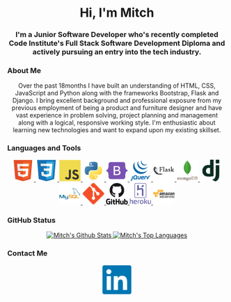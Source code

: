 <!-- <a href="#"><img width="100%" height="auto" src="https://i.imgur.com/iXuL1HG.png" height="175px"/></a> -->

<h1 align="center">Hi, I'm Mitch</h1>
<h3 align="center">I'm a Junior Software Developer who's recently completed Code Institute's Full Stack Software Development Diploma and actively pursuing an entry into the tech industry. </h3>

### About Me
<p align="center">
  Over the past 18months I have built an understanding of HTML, CSS, JavaScript and Python along with the frameworks Bootstrap, Flask and Django. I bring excellent background and professional exposure from my previous employment of being a product and furniture designer and have vast experience in problem solving, project planning and management along with a logical, responsive working style. I'm enthusiastic about learning new technologies and want to expand upon my existing skillset.
</p>

### Languages and Tools
<p align="center">
  <a href="https://www.w3schools.com/html/" target="_blank">
    <img src="https://raw.githubusercontent.com/devicons/devicon/master/icons/html5/html5-original.svg" alt="HTML5" width="50" height="50"/>
  </a>
  <a href="https://www.w3schools.com/css/" target="_blank">
    <img src="https://raw.githubusercontent.com/devicons/devicon/master/icons/css3/css3-original.svg" alt="CSS3" width="50" height="50"/>
  </a>
  <a href="https://developer.mozilla.org/en-US/docs/Web/JavaScript" target="_blank">
    <img src="https://raw.githubusercontent.com/devicons/devicon/master/icons/javascript/javascript-original.svg" alt="JavaScript" width="50" height="50"/>
  </a>
  <a href="https://www.python.org" target="_blank">
    <img src="https://raw.githubusercontent.com/devicons/devicon/master/icons/python/python-original.svg" alt="Python" width="50" height="50"/>
  </a>
  <a href="https://getbootstrap.com" target="_blank">
    <img src="https://raw.githubusercontent.com/devicons/devicon/master/icons/bootstrap/bootstrap-plain.svg" alt="Bootstrap" width="50" height="50"/>
  </a>
  <a href="https://jquery.com/" target="_blank">
    <img src="https://raw.githubusercontent.com/devicons/devicon/master/icons/jquery/jquery-plain-wordmark.svg" alt="jQuery" width="50" height="50"/>
  </a>
  <a href="https://flask.palletsprojects.com/en/2.0.x/" target="_blank">
    <img src="https://raw.githubusercontent.com/devicons/devicon/master/icons/flask/flask-original-wordmark.svg" alt="Flask" width="50" height="50"/>
  </a>
  <a href="https://www.mongodb.com/" target="_blank">
    <img src="https://raw.githubusercontent.com/devicons/devicon/master/icons/mongodb/mongodb-original-wordmark.svg" alt="mongoDB" width="50" height="50"/>
  </a>
  <a href="https://www.djangoproject.com/" target="_blank">
    <img src="https://raw.githubusercontent.com/devicons/devicon/master/icons/django/django-plain.svg" alt="Django" width="50" height="50"/>
  </a>
  <a href="https://www.mysql.com/" target="_blank">
    <img src="https://raw.githubusercontent.com/devicons/devicon/master/icons/mysql/mysql-original-wordmark.svg" alt="MySQL" width="50" height="50"/>
  </a>
  <a href="https://git-scm.com/" target="_blank">
    <img src="https://raw.githubusercontent.com/devicons/devicon/master/icons/git/git-original.svg" alt="git" width="50" height="50"/>
  </a>
  <a href="https://github.com/" target="_blank">
    <img src="https://raw.githubusercontent.com/devicons/devicon/master/icons/github/github-original-wordmark.svg" alt="GitHub" width="50" height="50"/>
  </a>
  <a href="https://www.heroku.com/home" target="_blank">
    <img src="https://raw.githubusercontent.com/devicons/devicon/master/icons/heroku/heroku-original-wordmark.svg" alt="Heroku" width="50" height="50"/>
  </a>
  <a href="https://aws.amazon.com/" target="_blank">
    <img src="https://raw.githubusercontent.com/devicons/devicon/master/icons/amazonwebservices/amazonwebservices-original-wordmark.svg" alt="AWS" width="50" height="50"/>
  </a>
</p>

### GitHub Status
<p align="center">
  <a href="https://github.com/mitchdavenport88/github-readme-stats">
    <img alt="Mitch's Github Stats" src="https://github-readme-stats.vercel.app/api?username=mitchdavenport88&show_icons=true&count_private=true&theme=react&hide_border=true&bg_color=0D1117" />
  </a>
  <a href="https://github.com/mitchdavenport88/github-readme-stats">
    <img alt="Mitch's Top Languages" src="https://github-readme-stats.vercel.app/api/top-langs/?username=mitchdavenport88&langs_count=8&count_private=true&layout=compact&theme=react&hide_border=true&bg_color=0D1117" />
  </a>
</p>

### Contact Me
<p align="center">
  <a href="https://www.linkedin.com/in/mitchdavenport/" target="_blank">
    <img src="https://raw.githubusercontent.com/devicons/devicon/master/icons/linkedin/linkedin-original.svg" alt="LinkedIn" width="70" height="70"/>
  </a>
</p>
